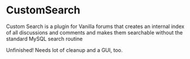 CustomSearch
============

Custom Search is a plugin for Vanilla forums  that creates an internal index of all discussions and comments and makes them searchable without the standard MySQL search routine

Unfinished! Needs lot of cleanup and a GUI, too.
